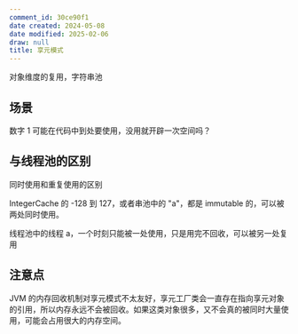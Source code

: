 ```yaml
---
comment_id: 30ce90f1
date created: 2024-05-08
date modified: 2025-02-06
draw: null
title: 享元模式
---
```

对象维度的复用，字符串池

<!-- more -->

## 场景

数字 1 可能在代码中到处要使用，没用就开辟一次空间吗？

## 与线程池的区别

同时使用和重复使用的区别

IntegerCache 的 -128 到 127，或者串池中的 "a"，都是 immutable 的，可以被两处同时使用。

线程池中的线程 a，一个时刻只能被一处使用，只是用完不回收，可以被另一处复用

## 注意点

JVM 的内存回收机制对享元模式不太友好，享元工厂类会一直存在指向享元对象的引用，所以内存永远不会被回收。如果这类对象很多，又不会真的被同时大量使用，可能会占用很大的内存空间。
